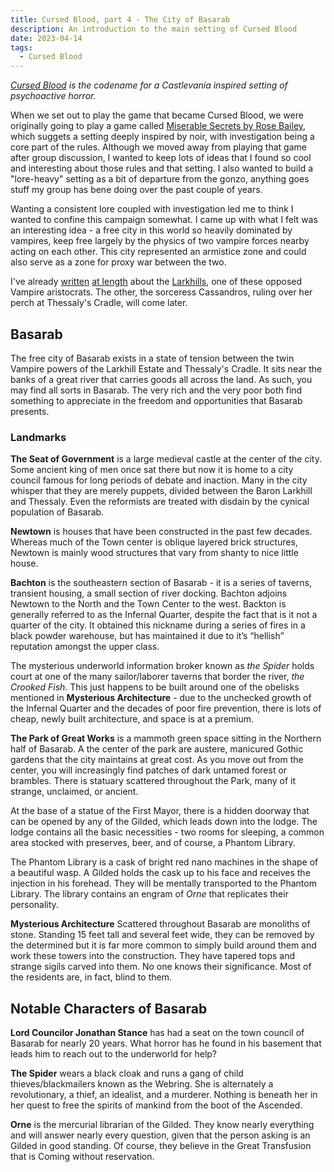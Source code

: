 ```yaml
---
title: Cursed Blood, part 4 - The City of Basarab
description: An introduction to the main setting of Cursed Blood
date: 2023-04-14
tags:
  - Cursed Blood
---
```


_[Cursed Blood](/tags/cursed-blood/) is the codename for a Castlevania inspired setting of psychoactive horror._

When we set out to play the game that became Cursed Blood, we were originally going to play a game called [Miserable Secrets by Rose Bailey](https://www.drivethrurpg.com/product/245941/Miserable-Secrets), which suggets a setting deeply inspired by noir, with investigation being a core part of the rules. Although we moved away from playing that game after group discussion, I wanted to keep lots of ideas that I found so cool and interesting about those rules and that setting. I also wanted to build a "lore-heavy" setting as a bit of departure from the gonzo, anything goes stuff my group has bene doing over the past couple of years.

Wanting a consistent lore coupled with investigation led me to think I wanted to confine this campaign somewhat. I came up with what I felt was an interesting idea - a free city in this world so heavily dominated by vampires, keep free largely by the physics of two vampire forces nearby acting on each other. This city represented an armistice zone and could also serve as a zone for proxy war between the two.

I've already [written](/posts/baron-larkhill) [at length](/posts/larkhill-estate) about the [Larkhills](/posts/basarab), one of these opposed Vampire aristocrats. The other, the sorceress Cassandros, ruling over her perch at Thessaly's Cradle, will come later.

## Basarab

The free city of Basarab exists in a state of tension between the twin Vampire powers of the Larkhill Estate and Thessaly's Cradle. It sits near the banks of a great river that carries goods all across the land. As such, you may find all sorts in Basarab. The very rich and the very poor both find something to appreciate in the freedom and opportunities that Basarab presents.

### Landmarks

**The Seat of Government** is a large medieval castle at the center of the city. Some ancient king of men once sat there but now it is home to a city council famous for long periods of debate and inaction. Many in the city whisper that they are merely puppets, divided between the Baron Larkhill and Thessaly. Even the reformists are treated with disdain by the cynical population of Basarab.

**Newtown** is houses that have been constructed in the past few decades. Whereas much of the Town center is oblique layered brick structures, Newtown is mainly wood structures that vary from shanty to nice little house.

**Bachton** is the southeastern section of Basarab - it is a series of taverns, transient housing, a small section of river docking. Bachton adjoins Newtown to the North and the Town Center to the west. Backton is generally referred to as the Infernal Quarter, despite the fact that is it not a quarter of the city. It obtained this nickname during a series of fires in a black powder warehouse, but has maintained it due to it’s “hellish” reputation amongst the upper class.

The mysterious underworld information broker known as _the Spider_ holds court at one of the many sailor/laborer taverns that border the river, _the Crooked Fish_. This just happens to be built around one of the obelisks mentioned in **Mysterious Architecture** - due to the unchecked growth of the Infernal Quarter and the decades of poor fire prevention, there is lots of cheap, newly built architecture, and space is at a premium.

**The Park of Great Works** is a mammoth green space sitting in the Northern half of Basarab. A the center of the park are austere, manicured Gothic gardens that the city maintains at great cost. As you move out from the center, you will increasingly find patches of dark untamed forest or brambles. There is statuary scattered throughout the Park, many of it strange, unclaimed, or ancient.

At the base of a statue of the First Mayor, there is a hidden doorway that can be opened by any of the Gilded, which leads down into the lodge. The lodge contains all the basic necessities - two rooms for sleeping, a common area stocked with preserves, beer, and of course, a Phantom Library.

The Phantom Library is a cask of bright red nano machines in the shape of a beautiful wasp. A Gilded holds the cask up to his face and receives the injection in his forehead. They will be mentally transported to the Phantom Library. The library contains an engram of _Orne_ that replicates their personality.

**Mysterious Architecture** Scattered throughout Basarab are monoliths of stone. Standing 15 feet tall and several feet wide, they can be removed by the determined but it is far more common to simply build around them and work these towers into the construction. They have tapered tops and strange sigils carved into them. No one knows their significance. Most of the residents are, in fact, blind to them.

## Notable Characters of Basarab

**Lord Councilor Jonathan Stance** has had a seat on the town council of Basarab for nearly 20 years. What horror has he found in his basement that leads him to reach out to the underworld for help?

**The Spider** wears a black cloak and runs a gang of child thieves/blackmailers known as the Webring. She is alternately a revolutionary, a thief, an idealist, and a murderer. Nothing is beneath her in her quest to free the spirits of mankind from the boot of the Ascended.

**Orne** is the mercurial librarian of the Gilded. They know nearly everything and will answer nearly every question, given that the person asking is an Gilded in good standing. Of course, they believe in the Great Transfusion that is Coming without reservation.
